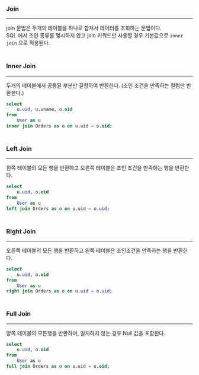 ### Join

---
join 문법은 두개의 테이블을 하나로 합쳐서 데이터를 조회하는 문법이다.  
SQL 에서 조인 종류를 명시하지 않고 join 키워드만 사용할 경우 기본값으로 `inner join` 으로 적용된다.

### <br>Inner Join

---
두개의 테이블에서 공통된 부분만 결합하여 반환한다. (조인 조건을 만족하는 컬럼만 반환한다.)

```sql
select 
    u.uid, u.uname, o.oid
from
    User as u
inner join Orders as o on u.uid = o.oid;
```

### <br>Left Join

---
왼쪽 테이블의 모든 행을 반환하고 오른쪽 테이블은 조인 조건을 만족하는 행을 반환한다.

```sql
select 
    u.uid, o.oid
from
    User as u
left join Orders as o on u.uid = o.uid;
```

### <br>Right Join

---
오른쪽 테이블의 모든 행을 반환하고 왼쪽 테이블은 조인조건을 만족하는 행을 반환한다.

```sql
select 
    u.uid, o.oid
from
    User as u
right join Orders as o on u.uid = o.uid;
```

### <br> Full Join

---
양쪽 테이블의 모든행을 반환하며, 일치하지 않는 경우 Null 값을 포함한다.

```sql
select 
    u.uid, o.oid
from
    User as u
full join Orders as o on u.uid = o.oid;
```